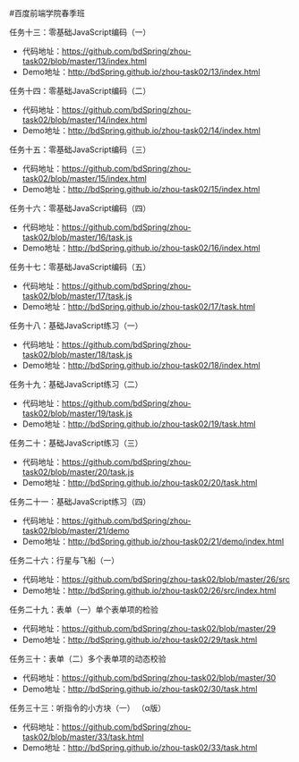 #百度前端学院春季班

任务十三：零基础JavaScript编码（一） 

* 代码地址：https://github.com/bdSpring/zhou-task02/blob/master/13/index.html
* Demo地址：http://bdSpring.github.io/zhou-task02/13/index.html

任务十四：零基础JavaScript编码（二） 

* 代码地址：https://github.com/bdSpring/zhou-task02/blob/master/14/index.html
* Demo地址：http://bdSpring.github.io/zhou-task02/14/index.html

任务十五：零基础JavaScript编码（三） 

* 代码地址：https://github.com/bdSpring/zhou-task02/blob/master/15/index.html
* Demo地址：http://bdSpring.github.io/zhou-task02/15/index.html

任务十六：零基础JavaScript编码（四） 

* 代码地址：https://github.com/bdSpring/zhou-task02/blob/master/16/task.js
* Demo地址：http://bdSpring.github.io/zhou-task02/16/index.html

任务十七：零基础JavaScript编码（五） 

* 代码地址：https://github.com/bdSpring/zhou-task02/blob/master/17/task.js
* Demo地址：http://bdSpring.github.io/zhou-task02/17/task.html

任务十八：基础JavaScript练习（一） 

* 代码地址：https://github.com/bdSpring/zhou-task02/blob/master/18/task.js
* Demo地址：http://bdSpring.github.io/zhou-task02/18/index.html

任务十九：基础JavaScript练习（二） 

* 代码地址：https://github.com/bdSpring/zhou-task02/blob/master/19/task.js
* Demo地址：http://bdSpring.github.io/zhou-task02/19/task.html

任务二十：基础JavaScript练习（三） 

* 代码地址：https://github.com/bdSpring/zhou-task02/blob/master/20/task.js
* Demo地址：http://bdSpring.github.io/zhou-task02/20/task.html

任务二十一：基础JavaScript练习（四） 

* 代码地址：https://github.com/bdSpring/zhou-task02/blob/master/21/demo
* Demo地址：http://bdSpring.github.io/zhou-task02/21/demo/index.html

任务二十六：行星与飞船（一） 

* 代码地址：https://github.com/bdSpring/zhou-task02/blob/master/26/src
* Demo地址：http://bdSpring.github.io/zhou-task02/26/src/index.html

任务二十九：表单（一）单个表单项的检验 

* 代码地址：https://github.com/bdSpring/zhou-task02/blob/master/29
* Demo地址：http://bdSpring.github.io/zhou-task02/29/task.html

任务三十：表单（二）多个表单项的动态校验

* 代码地址：https://github.com/bdSpring/zhou-task02/blob/master/30
* Demo地址：http://bdSpring.github.io/zhou-task02/30/task.html

任务三十三：听指令的小方块（一） （α版）

* 代码地址：https://github.com/bdSpring/zhou-task02/blob/master/33/task.html
* Demo地址：http://bdSpring.github.io/zhou-task02/33/task.html